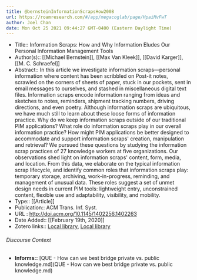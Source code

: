 ```yaml
---
title: @bernsteinInformationScrapsHow2008
url: https://roamresearch.com/#/app/megacoglab/page/HpaiMvFwT
author: Joel Chan
date: Mon Oct 25 2021 09:44:27 GMT-0400 (Eastern Daylight Time)
---
```


- Title:: Information Scraps: How and Why Information Eludes Our Personal Information Management Tools
- Author(s):: [[Michael Bernstein]], [[Max Van Kleek]], [[David Karger]], [[M. C. Schraefel]]
- Abstract:: In this article we investigate information scraps—personal information where content has been scribbled on Post-it notes, scrawled on the corners of sheets of paper, stuck in our pockets, sent in email messages to ourselves, and stashed in miscellaneous digital text files. Information scraps encode information ranging from ideas and sketches to notes, reminders, shipment tracking numbers, driving directions, and even poetry. Although information scraps are ubiquitous, we have much still to learn about these loose forms of information practice. Why do we keep information scraps outside of our traditional PIM applications? What role do information scraps play in our overall information practice? How might PIM applications be better designed to accommodate and support information scraps' creation, manipulation and retrieval? We pursued these questions by studying the information scrap practices of 27 knowledge workers at five organizations. Our observations shed light on information scraps' content, form, media, and location. From this data, we elaborate on the typical information scrap lifecycle, and identify common roles that information scraps play: temporary storage, archiving, work-in-progress, reminding, and management of unusual data. These roles suggest a set of unmet design needs in current PIM tools: lightweight entry, unconstrained content, flexible use and adaptability, visibility, and mobility.
- Type:: [[Article]]
- Publication:: ACM Trans. Inf. Syst.
- URL : http://doi.acm.org/10.1145/1402256.1402263
- Date Added:: [[February 19th, 2020]]
- Zotero links:: [Local library](zotero://select/groups/2451508/items/V7VI3EKS), [Local library](https://www.zotero.org/groups/2451508/items/V7VI3EKS)

###### Discourse Context

- **Informs::** [QUE - How can we best bridge private vs. public knowledge.md](QUE - How can we best bridge private vs. public knowledge.md)

